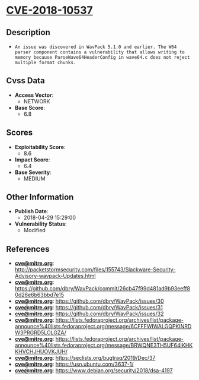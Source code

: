 
# [CVE-2018-10537](http://packetstormsecurity.com/files/155743/Slackware-Security-Advisory-wavpack-Updates.html)

## Description

- `An issue was discovered in WavPack 5.1.0 and earlier. The W64 parser component contains a vulnerability that allows writing to memory because ParseWave64HeaderConfig in wave64.c does not reject multiple format chunks.`

## Cvss Data

- **Access Vector**:
  - NETWORK
- **Base Score**:
  - 6.8

## Scores

- **Exploitability Score**:
  - 8.6
- **Impact Score**:
  - 6.4
- **Base Severity**:
  - MEDIUM

## Other Information

- **Publish Date**:
  - 2018-04-29 15:29:00
- **Vulnerability Status**:
  - Modified

## References

- **cve@mitre.org**: http://packetstormsecurity.com/files/155743/Slackware-Security-Advisory-wavpack-Updates.html
- **cve@mitre.org**: https://github.com/dbry/WavPack/commit/26cb47f99d481ad9b93eeff80d26e6b63bbd7e15
- **cve@mitre.org**: https://github.com/dbry/WavPack/issues/30
- **cve@mitre.org**: https://github.com/dbry/WavPack/issues/31
- **cve@mitre.org**: https://github.com/dbry/WavPack/issues/32
- **cve@mitre.org**: https://lists.fedoraproject.org/archives/list/package-announce%40lists.fedoraproject.org/message/6CFFFWIWALGQPKINRDW3PRGRD5LOLGZA/
- **cve@mitre.org**: https://lists.fedoraproject.org/archives/list/package-announce%40lists.fedoraproject.org/message/BRWQNE3TH5UF64IKHKKHVCHJHUOVKJUH/
- **cve@mitre.org**: https://seclists.org/bugtraq/2019/Dec/37
- **cve@mitre.org**: https://usn.ubuntu.com/3637-1/
- **cve@mitre.org**: https://www.debian.org/security/2018/dsa-4197
